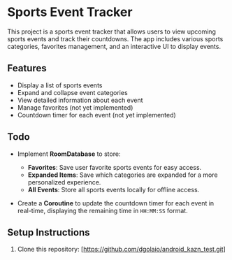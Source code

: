 # Sports Event Tracker

This project is a sports event tracker that allows users to view upcoming sports events and track their countdowns. The app includes various sports categories, favorites management, and an interactive UI to display events.

## Features

- Display a list of sports events
- Expand and collapse event categories
- View detailed information about each event
- Manage favorites (not yet implemented)
- Countdown timer for each event (not yet implemented)

## Todo

- Implement **RoomDatabase** to store:
  - **Favorites**: Save user favorite sports events for easy access.
  - **Expanded Items**: Save which categories are expanded for a more personalized experience.
  - **All Events**: Store all sports events locally for offline access.
  
- Create a **Coroutine** to update the countdown timer for each event in real-time, displaying the remaining time in `HH:MM:SS` format.

## Setup Instructions

1. Clone this repository:
  [https://github.com/dgolaio/android_kazn_test.git]
